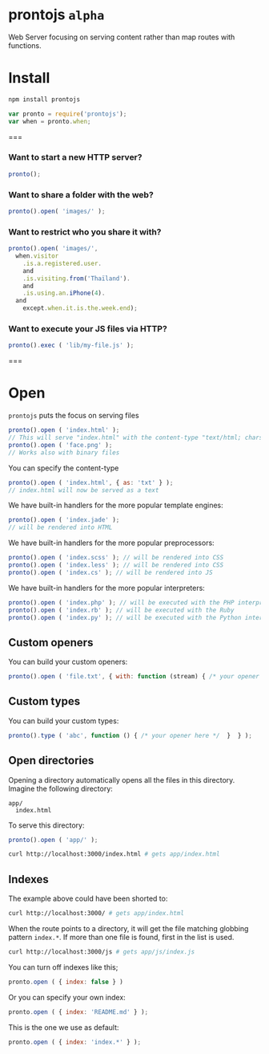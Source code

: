 prontojs `alpha`
========

Web Server focusing on serving content rather than map routes with functions.

# Install

```bash
npm install prontojs
```

```js
var pronto = require('prontojs');
var when = pronto.when;
```

===

### Want to start a new HTTP server?

```js
pronto();
```

### Want to share a folder with the web?

```js
pronto().open( 'images/' );
```

### Want to restrict who you share it with?

```js
pronto().open( 'images/',
  when.visitor
    .is.a.registered.user.
    and
    .is.visiting.from('Thaïland').
    and
    .is.using.an.iPhone(4).
  and
    except.when.it.is.the.week.end);
```

### Want to execute your JS files via HTTP?

```js
pronto().exec ( 'lib/my-file.js' );
```

===

# Open

`prontojs` puts the focus on serving files

```js
pronto().open ( 'index.html' );
// This will serve "index.html" with the content-type "text/html; charset=utf-8"
pronto().open ( 'face.png' );
// Works also with binary files
```

You can specify the content-type

```js
pronto().open ( 'index.html', { as: 'txt' } );
// index.html will now be served as a text
```

We have built-in handlers for the more popular template engines:

```js
pronto().open ( 'index.jade' );
// will be rendered into HTML
```

We have built-in handlers for the more popular preprocessors:

```js
pronto().open ( 'index.scss' ); // will be rendered into CSS
pronto().open ( 'index.less' ); // will be rendered into CSS
pronto().open ( 'index.cs' ); // will be rendered into JS
```

We have built-in handlers for the more popular interpreters:

```js
pronto().open ( 'index.php' ); // will be executed with the PHP interpreter
pronto().open ( 'index.rb' ); // will be executed with the Ruby
pronto().open ( 'index.py' ); // will be executed with the Python interpreter
```

## Custom openers

You can build your custom openers:

```js
pronto().open ( 'file.txt', { with: function (stream) { /* your opener here */ } } );
```

## Custom types

You can build your custom types:

```js
pronto().type ( 'abc', function () { /* your opener here */  }  } );
```

## Open directories

Opening a directory automatically opens all the files in this directory. Imagine the following directory:

```
app/
  index.html
```

To serve this directory:

```js
pronto().open ( 'app/' );
```

```bash
curl http://localhost:3000/index.html # gets app/index.html
```

## Indexes

The example above could have been shorted to:

```bash
curl http://localhost:3000/ # gets app/index.html
```

When the route points to a directory, it will get the file matching globbing pattern `index.*`. If more than one file is found, first in the list is used.

```bash
curl http://localhost:3000/js # gets app/js/index.js
```

You can turn off indexes like this;

```js
pronto.open ( { index: false } )
```

Or you can specify your own index:

```js
pronto.open ( { index: 'README.md' } );
```

This is the one we use as default:

```js
pronto.open ( { index: 'index.*' } );
```
